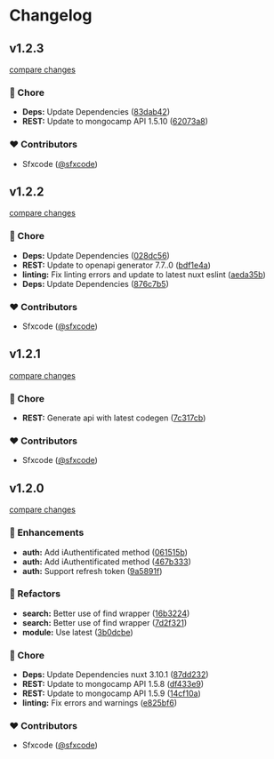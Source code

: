 # Changelog


## v1.2.3

[compare changes](https://github.com/MongoCamp/mongocamp-nuxt/compare/v1.2.2...v1.2.3)

### 🏡 Chore

- **Deps:** Update Dependencies ([83dab42](https://github.com/MongoCamp/mongocamp-nuxt/commit/83dab42))
- **REST:** Update to mongocamp API 1.5.10 ([62073a8](https://github.com/MongoCamp/mongocamp-nuxt/commit/62073a8))

### ❤️ Contributors

- Sfxcode ([@sfxcode](http://github.com/sfxcode))

## v1.2.2

[compare changes](https://github.com/MongoCamp/mongocamp-nuxt/compare/v1.2.1...v1.2.2)

### 🏡 Chore

- **Deps:** Update Dependencies ([028dc56](https://github.com/MongoCamp/mongocamp-nuxt/commit/028dc56))
- **REST:** Update to openapi generator 7.7..0 ([bdf1e4a](https://github.com/MongoCamp/mongocamp-nuxt/commit/bdf1e4a))
- **linting:** Fix linting errors and update to latest nuxt eslint ([aeda35b](https://github.com/MongoCamp/mongocamp-nuxt/commit/aeda35b))
- **Deps:** Update Dependencies ([876c7b5](https://github.com/MongoCamp/mongocamp-nuxt/commit/876c7b5))

### ❤️ Contributors

- Sfxcode ([@sfxcode](http://github.com/sfxcode))

## v1.2.1

[compare changes](https://github.com/MongoCamp/mongocamp-nuxt/compare/v1.2.0...v1.2.1)

### 🏡 Chore

- **REST:** Generate api with latest codegen ([7c317cb](https://github.com/MongoCamp/mongocamp-nuxt/commit/7c317cb))

### ❤️ Contributors

- Sfxcode ([@sfxcode](http://github.com/sfxcode))

## v1.2.0

[compare changes](https://github.com/MongoCamp/mongocamp-nuxt/compare/v1.0.7...v1.2.0)

### 🚀 Enhancements

- **auth:** Add iAuthentificated method ([061515b](https://github.com/MongoCamp/mongocamp-nuxt/commit/061515b))
- **auth:** Add iAuthentificated method ([467b333](https://github.com/MongoCamp/mongocamp-nuxt/commit/467b333))
- **auth:** Support refresh token ([9a5891f](https://github.com/MongoCamp/mongocamp-nuxt/commit/9a5891f))

### 💅 Refactors

- **search:** Better use of find wrapper ([16b3224](https://github.com/MongoCamp/mongocamp-nuxt/commit/16b3224))
- **search:** Better use of find wrapper ([7d2f321](https://github.com/MongoCamp/mongocamp-nuxt/commit/7d2f321))
- **module:** Use latest ([3b0dcbe](https://github.com/MongoCamp/mongocamp-nuxt/commit/3b0dcbe))

### 🏡 Chore

- **Deps:** Update Dependencies nuxt 3.10.1 ([87dd232](https://github.com/MongoCamp/mongocamp-nuxt/commit/87dd232))
- **REST:** Update to mongocamp API 1.5.8 ([df433e9](https://github.com/MongoCamp/mongocamp-nuxt/commit/df433e9))
- **REST:** Update to mongocamp API 1.5.9 ([14cf10a](https://github.com/MongoCamp/mongocamp-nuxt/commit/14cf10a))
- **linting:** Fix errors and warnings ([e825bf6](https://github.com/MongoCamp/mongocamp-nuxt/commit/e825bf6))

### ❤️ Contributors

- Sfxcode ([@sfxcode](http://github.com/sfxcode))

